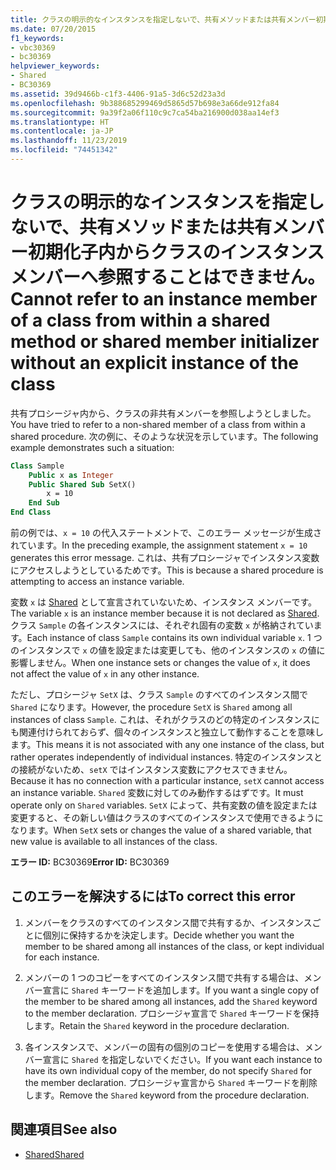 ```yaml
---
title: クラスの明示的なインスタンスを指定しないで、共有メソッドまたは共有メンバー初期化子内からクラスのインスタンス メンバーへ参照することはできません。
ms.date: 07/20/2015
f1_keywords:
- vbc30369
- bc30369
helpviewer_keywords:
- Shared
- BC30369
ms.assetid: 39d9466b-c1f3-4406-91a5-3d6c52d23a3d
ms.openlocfilehash: 9b388685299469d5865d57b698e3a66de912fa84
ms.sourcegitcommit: 9a39f2a06f110c9c7ca54ba216900d038aa14ef3
ms.translationtype: HT
ms.contentlocale: ja-JP
ms.lasthandoff: 11/23/2019
ms.locfileid: "74451342"
---
```

# <a name="cannot-refer-to-an-instance-member-of-a-class-from-within-a-shared-method-or-shared-member-initializer-without-an-explicit-instance-of-the-class"></a><span data-ttu-id="cbadc-102">クラスの明示的なインスタンスを指定しないで、共有メソッドまたは共有メンバー初期化子内からクラスのインスタンス メンバーへ参照することはできません。</span><span class="sxs-lookup"><span data-stu-id="cbadc-102">Cannot refer to an instance member of a class from within a shared method or shared member initializer without an explicit instance of the class</span></span>

<span data-ttu-id="cbadc-103">共有プロシージャ内から、クラスの非共有メンバーを参照しようとしました。</span><span class="sxs-lookup"><span data-stu-id="cbadc-103">You have tried to refer to a non-shared member of a class from within a shared procedure.</span></span> <span data-ttu-id="cbadc-104">次の例に、そのような状況を示しています。</span><span class="sxs-lookup"><span data-stu-id="cbadc-104">The following example demonstrates such a situation:</span></span>
  
```vb  
Class Sample
    Public x as Integer  
    Public Shared Sub SetX()
        x = 10  
    End Sub  
End Class  
```  
  
 <span data-ttu-id="cbadc-105">前の例では、`x = 10` の代入ステートメントで、このエラー メッセージが生成されています。</span><span class="sxs-lookup"><span data-stu-id="cbadc-105">In the preceding example, the assignment statement `x = 10` generates this error message.</span></span> <span data-ttu-id="cbadc-106">これは、共有プロシージャでインスタンス変数にアクセスしようとしているためです。</span><span class="sxs-lookup"><span data-stu-id="cbadc-106">This is because a shared procedure is attempting to access an instance variable.</span></span>  
  
 <span data-ttu-id="cbadc-107">変数 `x` は [Shared](../modifiers/shared.md) として宣言されていないため、インスタンス メンバーです。</span><span class="sxs-lookup"><span data-stu-id="cbadc-107">The variable `x` is an instance member because it is not declared as [Shared](../modifiers/shared.md).</span></span> <span data-ttu-id="cbadc-108">クラス `Sample` の各インスタンスには、それぞれ固有の変数 `x` が格納されています。</span><span class="sxs-lookup"><span data-stu-id="cbadc-108">Each instance of class `Sample` contains its own individual variable `x`.</span></span> <span data-ttu-id="cbadc-109">1 つのインスタンスで `x` の値を設定または変更しても、他のインスタンスの `x` の値に影響しません。</span><span class="sxs-lookup"><span data-stu-id="cbadc-109">When one instance sets or changes the value of `x`, it does not affect the value of `x` in any other instance.</span></span>
  
 <span data-ttu-id="cbadc-110">ただし、プロシージャ `SetX` は、クラス `Sample` のすべてのインスタンス間で `Shared` になります。</span><span class="sxs-lookup"><span data-stu-id="cbadc-110">However, the procedure `SetX` is `Shared` among all instances of class `Sample`.</span></span> <span data-ttu-id="cbadc-111">これは、それがクラスのどの特定のインスタンスにも関連付けられておらず、個々のインスタンスと独立して動作することを意味します。</span><span class="sxs-lookup"><span data-stu-id="cbadc-111">This means it is not associated with any one instance of the class, but rather operates independently of individual instances.</span></span> <span data-ttu-id="cbadc-112">特定のインスタンスとの接続がないため、`setX` ではインスタンス変数にアクセスできません。</span><span class="sxs-lookup"><span data-stu-id="cbadc-112">Because it has no connection with a particular instance, `setX` cannot access an instance variable.</span></span> <span data-ttu-id="cbadc-113">`Shared` 変数に対してのみ動作するはずです。</span><span class="sxs-lookup"><span data-stu-id="cbadc-113">It must operate only on `Shared` variables.</span></span> <span data-ttu-id="cbadc-114">`SetX` によって、共有変数の値を設定または変更すると、その新しい値はクラスのすべてのインスタンスで使用できるようになります。</span><span class="sxs-lookup"><span data-stu-id="cbadc-114">When `SetX` sets or changes the value of a shared variable, that new value is available to all instances of the class.</span></span>
  
 <span data-ttu-id="cbadc-115">**エラー ID:** BC30369</span><span class="sxs-lookup"><span data-stu-id="cbadc-115">**Error ID:** BC30369</span></span>
  
## <a name="to-correct-this-error"></a><span data-ttu-id="cbadc-116">このエラーを解決するには</span><span class="sxs-lookup"><span data-stu-id="cbadc-116">To correct this error</span></span>
  
1. <span data-ttu-id="cbadc-117">メンバーをクラスのすべてのインスタンス間で共有するか、インスタンスごとに個別に保持するかを決定します。</span><span class="sxs-lookup"><span data-stu-id="cbadc-117">Decide whether you want the member to be shared among all instances of the class, or kept individual for each instance.</span></span>

2. <span data-ttu-id="cbadc-118">メンバーの 1 つのコピーをすべてのインスタンス間で共有する場合は、メンバー宣言に `Shared` キーワードを追加します。</span><span class="sxs-lookup"><span data-stu-id="cbadc-118">If you want a single copy of the member to be shared among all instances, add the `Shared` keyword to the member declaration.</span></span> <span data-ttu-id="cbadc-119">プロシージャ宣言で `Shared` キーワードを保持します。</span><span class="sxs-lookup"><span data-stu-id="cbadc-119">Retain the `Shared` keyword in the procedure declaration.</span></span>

3. <span data-ttu-id="cbadc-120">各インスタンスで、メンバーの固有の個別のコピーを使用する場合は、メンバー宣言に `Shared` を指定しないでください。</span><span class="sxs-lookup"><span data-stu-id="cbadc-120">If you want each instance to have its own individual copy of the member, do not specify `Shared` for the member declaration.</span></span> <span data-ttu-id="cbadc-121">プロシージャ宣言から `Shared` キーワードを削除します。</span><span class="sxs-lookup"><span data-stu-id="cbadc-121">Remove the `Shared` keyword from the procedure declaration.</span></span>
  
## <a name="see-also"></a><span data-ttu-id="cbadc-122">関連項目</span><span class="sxs-lookup"><span data-stu-id="cbadc-122">See also</span></span>

- [<span data-ttu-id="cbadc-123">Shared</span><span class="sxs-lookup"><span data-stu-id="cbadc-123">Shared</span></span>](../modifiers/shared.md)
